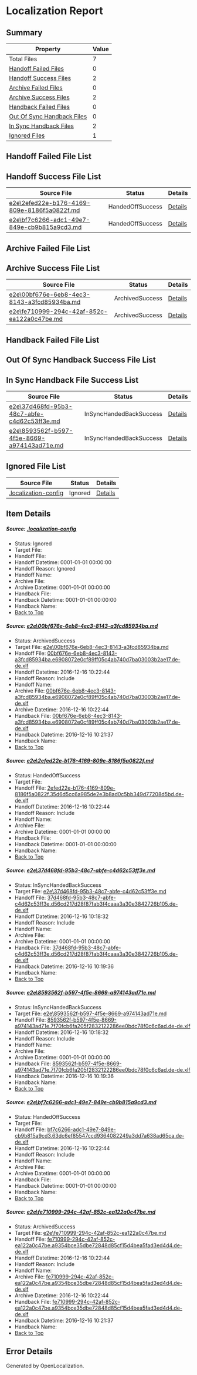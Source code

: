 # <a name='report-top'></a> Localization Report

## Summary
 Property | Value 
 -------- | ----- 
 Total Files | 7
[ Handoff Failed Files ](#handoff-failed-list)| 0
[ Handoff Success Files ](#handoff-success-list)| 2
[ Archive Failed Files ](#archive-failed-list)| 0
[ Archive Success Files ](#archive-success-list)| 2
[ Handback Failed Files ](#handback-failed-list)| 0
[ Out Of Sync Handback Files ](#outofsync-handback-success-list)| 0
[ In Sync Handback Files ](#insync-handback-success-list)| 2
[ Ignored Files ](#ignored-list)| 1

## <a name='handoff-failed-list'></a> Handoff Failed File List

## <a name='handoff-success-list'></a> Handoff Success File List
 Source File | Status | Details 
 ----------- | ------ | ------- 
 [e2e\2efed22e-b176-4169-809e-8186f5a0822f.md](https://github.com/OpenLocalizationTestOrg/ol-test0/blob/e379af0ca399888eb6fe6575fb6c153d833a117e/e2e/2efed22e-b176-4169-809e-8186f5a0822f.md) | HandedOffSuccess | [Details](#109604467f2c02c8033c23cc0a4977d0d1c588322)
 [e2e\bf7c6266-adc1-49e7-849e-cb9b815a9cd3.md](https://github.com/OpenLocalizationTestOrg/ol-test0/blob/e379af0ca399888eb6fe6575fb6c153d833a117e/e2e/bf7c6266-adc1-49e7-849e-cb9b815a9cd3.md) | HandedOffSuccess | [Details](#4de6080218a30f2156a627b18a04e1d304cb7f7c5)

## <a name='archive-failed-list'></a> Archive Failed File List

## <a name='archive-success-list'></a> Archive Success File List
 Source File | Status | Details 
 ----------- | ------ | ------- 
 [e2e\00bf676e-6eb8-4ec3-8143-a3fcd85934ba.md](https://github.com/OpenLocalizationTestOrg/ol-test0/blob/64d2955220cd7248ffdbeed56bbb65f2ba9a31f2/e2e/00bf676e-6eb8-4ec3-8143-a3fcd85934ba.md) | ArchivedSuccess | [Details](#65eb72e8940b0ba6d6b22101378c45df5d84f58e1)
 [e2e\fe710999-294c-42af-852c-ea122a0c47be.md](https://github.com/OpenLocalizationTestOrg/ol-test0/blob/64d2955220cd7248ffdbeed56bbb65f2ba9a31f2/e2e/fe710999-294c-42af-852c-ea122a0c47be.md) | ArchivedSuccess | [Details](#44087f6212bc80f60eb2b7f20de9f2a9e2a9c6046)

## <a name='handback-failed-list'></a> Handback Failed File List

## <a name='outofsync-handback-success-list'></a> Out Of Sync Handback Success File List

## <a name='insync-handback-success-list'></a> In Sync Handback File Success List
 Source File | Status | Details 
 ----------- | ------ | ------- 
 [e2e\37d468fd-95b3-48c7-abfe-c4d62c53ff3e.md](https://github.com/OpenLocalizationTestOrg/ol-test0/blob/d931f1880d4e14e688631da00d1895efcb611d17/e2e/37d468fd-95b3-48c7-abfe-c4d62c53ff3e.md) | InSyncHandedBackSuccess | [Details](#6a85c8a2ce3b1e9babc7a017ac6dad88eef3f5a53)
 [e2e\8593562f-b597-4f5e-8669-a974143ad71e.md](https://github.com/OpenLocalizationTestOrg/ol-test0/blob/d931f1880d4e14e688631da00d1895efcb611d17/e2e/8593562f-b597-4f5e-8669-a974143ad71e.md) | InSyncHandedBackSuccess | [Details](#538d6b28a71fc23c1664ac400d7dae8d79970a324)

## <a name='ignored-list'></a> Ignored File List
 Source File | Status | Details 
 ----------- | ------ | ------- 
 [.localization-config](https://github.com/OpenLocalizationTestOrg/ol-test0/blob/e379af0ca399888eb6fe6575fb6c153d833a117e/.localization-config) | Ignored | [Details](#cb0632cf59c1387fc1742bfb9fa3c47f87e2e5c90)

## Item Details
##### <a name='cb0632cf59c1387fc1742bfb9fa3c47f87e2e5c90'></a> Source: [.localization-config](https://github.com/OpenLocalizationTestOrg/ol-test0/blob/e379af0ca399888eb6fe6575fb6c153d833a117e/.localization-config)
* Status: Ignored
* Target File: 
* Handoff File: 
* Handoff Datetime: 0001-01-01 00:00:00
* Handoff Reason: Ignored
* Handoff Name: 
* Archive File: 
* Archive Datetime: 0001-01-01 00:00:00
* Handback File: 
* Handback Datetime: 0001-01-01 00:00:00
* Handback Name: 
* [Back to Top](#report-top)

##### <a name='65eb72e8940b0ba6d6b22101378c45df5d84f58e1'></a> Source: [e2e\00bf676e-6eb8-4ec3-8143-a3fcd85934ba.md](https://github.com/OpenLocalizationTestOrg/ol-test0/blob/64d2955220cd7248ffdbeed56bbb65f2ba9a31f2/e2e/00bf676e-6eb8-4ec3-8143-a3fcd85934ba.md)
* Status: ArchivedSuccess
* Target File: [e2e\00bf676e-6eb8-4ec3-8143-a3fcd85934ba.md](https://github.com/OpenLocalizationTestOrg/ol-test0-dede/blob/86dd73a1a298ad8e5edd4df73304b11924a0a9fa/e2e/00bf676e-6eb8-4ec3-8143-a3fcd85934ba.md)
* Handoff File: [00bf676e-6eb8-4ec3-8143-a3fcd85934ba.e6908072e0cf89ff05c4ab740d7ba03003b2ae17.de-de.xlf](https://github.com/OpenLocalizationTestOrg/ol-test0-handoff/blob/fb05910dc5bb38b92065c8bd91588ca388acc97c/ol-handoff/OpenLocalizationTestOrg/ol-test0-dede/xinjiang/low/00bf676e-6eb8-4ec3-8143-a3fcd85934ba.e6908072e0cf89ff05c4ab740d7ba03003b2ae17.de-de.xlf)
* Handoff Datetime: 2016-12-16 10:22:44
* Handoff Reason: Include
* Handoff Name: 
* Archive File: [00bf676e-6eb8-4ec3-8143-a3fcd85934ba.e6908072e0cf89ff05c4ab740d7ba03003b2ae17.de-de.xlf](https://github.com/OpenLocalizationTestOrg/ol-test0-handoff/blob/84240a94b0869d1a65bef05618963ece1adecee5/ol-archive/OpenLocalizationTestOrg/ol-test0-dede/xinjiang/low/00bf676e-6eb8-4ec3-8143-a3fcd85934ba.e6908072e0cf89ff05c4ab740d7ba03003b2ae17.de-de.xlf)
* Archive Datetime: 2016-12-16 10:22:44
* Handback File: [00bf676e-6eb8-4ec3-8143-a3fcd85934ba.e6908072e0cf89ff05c4ab740d7ba03003b2ae17.de-de.xlf](https://github.com/OpenLocalizationTestOrg/ol-test0-handback/blob/22e329ed5d27851819014927e30c64395694c358/ol-handback/OpenLocalizationTestOrg/ol-test0-dede/xinjiang/high/00bf676e-6eb8-4ec3-8143-a3fcd85934ba.e6908072e0cf89ff05c4ab740d7ba03003b2ae17.de-de.xlf)
* Handback Datetime: 2016-12-16 10:21:37
* Handback Name: 
* [Back to Top](#report-top)

##### <a name='109604467f2c02c8033c23cc0a4977d0d1c588322'></a> Source: [e2e\2efed22e-b176-4169-809e-8186f5a0822f.md](https://github.com/OpenLocalizationTestOrg/ol-test0/blob/e379af0ca399888eb6fe6575fb6c153d833a117e/e2e/2efed22e-b176-4169-809e-8186f5a0822f.md)
* Status: HandedOffSuccess
* Target File: 
* Handoff File: [2efed22e-b176-4169-809e-8186f5a0822f.35d6d5cc6a985de2e3b8ad0c5bb349d77208d5bd.de-de.xlf](https://github.com/OpenLocalizationTestOrg/ol-test0-handoff/blob/fb05910dc5bb38b92065c8bd91588ca388acc97c/ol-handoff/OpenLocalizationTestOrg/ol-test0-dede/xinjiang/low/2efed22e-b176-4169-809e-8186f5a0822f.35d6d5cc6a985de2e3b8ad0c5bb349d77208d5bd.de-de.xlf)
* Handoff Datetime: 2016-12-16 10:22:44
* Handoff Reason: Include
* Handoff Name: 
* Archive File: 
* Archive Datetime: 0001-01-01 00:00:00
* Handback File: 
* Handback Datetime: 0001-01-01 00:00:00
* Handback Name: 
* [Back to Top](#report-top)

##### <a name='6a85c8a2ce3b1e9babc7a017ac6dad88eef3f5a53'></a> Source: [e2e\37d468fd-95b3-48c7-abfe-c4d62c53ff3e.md](https://github.com/OpenLocalizationTestOrg/ol-test0/blob/d931f1880d4e14e688631da00d1895efcb611d17/e2e/37d468fd-95b3-48c7-abfe-c4d62c53ff3e.md)
* Status: InSyncHandedBackSuccess
* Target File: [e2e\37d468fd-95b3-48c7-abfe-c4d62c53ff3e.md](https://github.com/OpenLocalizationTestOrg/ol-test0-dede/blob/be4b38a1a196b7a5a21200cc2ad3bf1ba8293a35/e2e/37d468fd-95b3-48c7-abfe-c4d62c53ff3e.md)
* Handoff File: [37d468fd-95b3-48c7-abfe-c4d62c53ff3e.d56cd217d28f87fab3f4caaa3a30e3842726b105.de-de.xlf](https://github.com/OpenLocalizationTestOrg/ol-test0-handoff/blob/3e754452872f499999f9b6bf63861d997ed21f7d/ol-handoff/OpenLocalizationTestOrg/ol-test0-dede/xinjiang/ht/37d468fd-95b3-48c7-abfe-c4d62c53ff3e.d56cd217d28f87fab3f4caaa3a30e3842726b105.de-de.xlf)
* Handoff Datetime: 2016-12-16 10:18:32
* Handoff Reason: Include
* Handoff Name: 
* Archive File: 
* Archive Datetime: 0001-01-01 00:00:00
* Handback File: [37d468fd-95b3-48c7-abfe-c4d62c53ff3e.d56cd217d28f87fab3f4caaa3a30e3842726b105.de-de.xlf](https://github.com/OpenLocalizationTestOrg/ol-test0-handback/blob/01625274c317484f56ac171a0ddee885b099d1f0/ol-handback/OpenLocalizationTestOrg/ol-test0-dede/xinjiang/ht/37d468fd-95b3-48c7-abfe-c4d62c53ff3e.d56cd217d28f87fab3f4caaa3a30e3842726b105.de-de.xlf)
* Handback Datetime: 2016-12-16 10:19:36
* Handback Name: 
* [Back to Top](#report-top)

##### <a name='538d6b28a71fc23c1664ac400d7dae8d79970a324'></a> Source: [e2e\8593562f-b597-4f5e-8669-a974143ad71e.md](https://github.com/OpenLocalizationTestOrg/ol-test0/blob/d931f1880d4e14e688631da00d1895efcb611d17/e2e/8593562f-b597-4f5e-8669-a974143ad71e.md)
* Status: InSyncHandedBackSuccess
* Target File: [e2e\8593562f-b597-4f5e-8669-a974143ad71e.md](https://github.com/OpenLocalizationTestOrg/ol-test0-dede/blob/be4b38a1a196b7a5a21200cc2ad3bf1ba8293a35/e2e/8593562f-b597-4f5e-8669-a974143ad71e.md)
* Handoff File: [8593562f-b597-4f5e-8669-a974143ad71e.7f70fcb6fa205f2832122286ee0bdc78f0c6c6ad.de-de.xlf](https://github.com/OpenLocalizationTestOrg/ol-test0-handoff/blob/3e754452872f499999f9b6bf63861d997ed21f7d/ol-handoff/OpenLocalizationTestOrg/ol-test0-dede/xinjiang/ht/8593562f-b597-4f5e-8669-a974143ad71e.7f70fcb6fa205f2832122286ee0bdc78f0c6c6ad.de-de.xlf)
* Handoff Datetime: 2016-12-16 10:18:32
* Handoff Reason: Include
* Handoff Name: 
* Archive File: 
* Archive Datetime: 0001-01-01 00:00:00
* Handback File: [8593562f-b597-4f5e-8669-a974143ad71e.7f70fcb6fa205f2832122286ee0bdc78f0c6c6ad.de-de.xlf](https://github.com/OpenLocalizationTestOrg/ol-test0-handback/blob/01625274c317484f56ac171a0ddee885b099d1f0/ol-handback/OpenLocalizationTestOrg/ol-test0-dede/xinjiang/ht/8593562f-b597-4f5e-8669-a974143ad71e.7f70fcb6fa205f2832122286ee0bdc78f0c6c6ad.de-de.xlf)
* Handback Datetime: 2016-12-16 10:19:36
* Handback Name: 
* [Back to Top](#report-top)

##### <a name='4de6080218a30f2156a627b18a04e1d304cb7f7c5'></a> Source: [e2e\bf7c6266-adc1-49e7-849e-cb9b815a9cd3.md](https://github.com/OpenLocalizationTestOrg/ol-test0/blob/e379af0ca399888eb6fe6575fb6c153d833a117e/e2e/bf7c6266-adc1-49e7-849e-cb9b815a9cd3.md)
* Status: HandedOffSuccess
* Target File: 
* Handoff File: [bf7c6266-adc1-49e7-849e-cb9b815a9cd3.63dc6ef85547ccd9364082249a3dd7a638ad65ca.de-de.xlf](https://github.com/OpenLocalizationTestOrg/ol-test0-handoff/blob/fb05910dc5bb38b92065c8bd91588ca388acc97c/ol-handoff/OpenLocalizationTestOrg/ol-test0-dede/xinjiang/low/bf7c6266-adc1-49e7-849e-cb9b815a9cd3.63dc6ef85547ccd9364082249a3dd7a638ad65ca.de-de.xlf)
* Handoff Datetime: 2016-12-16 10:22:44
* Handoff Reason: Include
* Handoff Name: 
* Archive File: 
* Archive Datetime: 0001-01-01 00:00:00
* Handback File: 
* Handback Datetime: 0001-01-01 00:00:00
* Handback Name: 
* [Back to Top](#report-top)

##### <a name='44087f6212bc80f60eb2b7f20de9f2a9e2a9c6046'></a> Source: [e2e\fe710999-294c-42af-852c-ea122a0c47be.md](https://github.com/OpenLocalizationTestOrg/ol-test0/blob/64d2955220cd7248ffdbeed56bbb65f2ba9a31f2/e2e/fe710999-294c-42af-852c-ea122a0c47be.md)
* Status: ArchivedSuccess
* Target File: [e2e\fe710999-294c-42af-852c-ea122a0c47be.md](https://github.com/OpenLocalizationTestOrg/ol-test0-dede/blob/86dd73a1a298ad8e5edd4df73304b11924a0a9fa/e2e/fe710999-294c-42af-852c-ea122a0c47be.md)
* Handoff File: [fe710999-294c-42af-852c-ea122a0c47be.a9354bce35dbe72848d85cf15d4bea5fad3ed4d4.de-de.xlf](https://github.com/OpenLocalizationTestOrg/ol-test0-handoff/blob/fb05910dc5bb38b92065c8bd91588ca388acc97c/ol-handoff/OpenLocalizationTestOrg/ol-test0-dede/xinjiang/low/fe710999-294c-42af-852c-ea122a0c47be.a9354bce35dbe72848d85cf15d4bea5fad3ed4d4.de-de.xlf)
* Handoff Datetime: 2016-12-16 10:22:44
* Handoff Reason: Include
* Handoff Name: 
* Archive File: [fe710999-294c-42af-852c-ea122a0c47be.a9354bce35dbe72848d85cf15d4bea5fad3ed4d4.de-de.xlf](https://github.com/OpenLocalizationTestOrg/ol-test0-handoff/blob/84240a94b0869d1a65bef05618963ece1adecee5/ol-archive/OpenLocalizationTestOrg/ol-test0-dede/xinjiang/low/fe710999-294c-42af-852c-ea122a0c47be.a9354bce35dbe72848d85cf15d4bea5fad3ed4d4.de-de.xlf)
* Archive Datetime: 2016-12-16 10:22:44
* Handback File: [fe710999-294c-42af-852c-ea122a0c47be.a9354bce35dbe72848d85cf15d4bea5fad3ed4d4.de-de.xlf](https://github.com/OpenLocalizationTestOrg/ol-test0-handback/blob/22e329ed5d27851819014927e30c64395694c358/ol-handback/OpenLocalizationTestOrg/ol-test0-dede/xinjiang/high/fe710999-294c-42af-852c-ea122a0c47be.a9354bce35dbe72848d85cf15d4bea5fad3ed4d4.de-de.xlf)
* Handback Datetime: 2016-12-16 10:21:37
* Handback Name: 
* [Back to Top](#report-top)


## Error Details

Generated by OpenLocalization.
